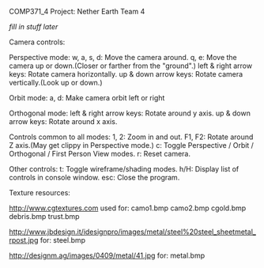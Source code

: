 COMP371_4 Project: Nether Earth
Team 4

*fill in stuff later*


Camera controls:

Perspective mode:
w, a, s, d: Move the camera around.
q, e: Move the camera up or down.(Closer or farther from the "ground".)
left & right arrow keys: Rotate camera horizontally.
up & down arrow keys: Rotate camera vertically.(Look up or down.)

Orbit mode:
a, d: Make camera orbit left or right

Orthogonal mode:
left & right arrow keys: Rotate around y axis.
up & down arrow keys: Rotate around x axis.

Controls common to all modes:
1, 2: Zoom in and out.
F1, F2: Rotate around Z axis.(May get clippy in Perspective mode.)
c: Toggle Perspective / Orbit / Orthogonal / First Person View modes.
r: Reset camera.

Other controls:
t: Toggle wireframe/shading modes.
h/H: Display list of controls in console window.
esc: Close the program.


Texture resources:

http://www.cgtextures.com used for:
camo1.bmp
camo2.bmp
cgold.bmp
debris.bmp
trust.bmp

http://www.jbdesign.it/idesignpro/images/metal/steel%20steel_sheetmetal_rpost.jpg for:
steel.bmp

http://designm.ag/images/0409/metal/41.jpg for:
metal.bmp